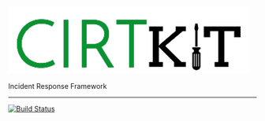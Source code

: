 ![CIRTKit](docs/source/images/cirtkit_logo.png)

Incident Response Framework

<hr />

[![Build Status](https://api.travis-ci.org/viper-framework/viper.png?branch=master)](https://travis-ci.org/viper-framework/viper)
